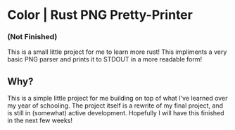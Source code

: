 # Color | Rust PNG Pretty-Printer
### (Not Finished)
This is a small little project for me to learn more rust!
This impliments a very basic PNG parser and prints it to STDOUT in a more readable form!

## Why?
This is a simple little project for me building on top of what I've learned over my year of schooling.
The project itself is a rewrite of my final project, and is still in (somewhat) active development.
Hopefully I will have this finished in the next few weeks!

